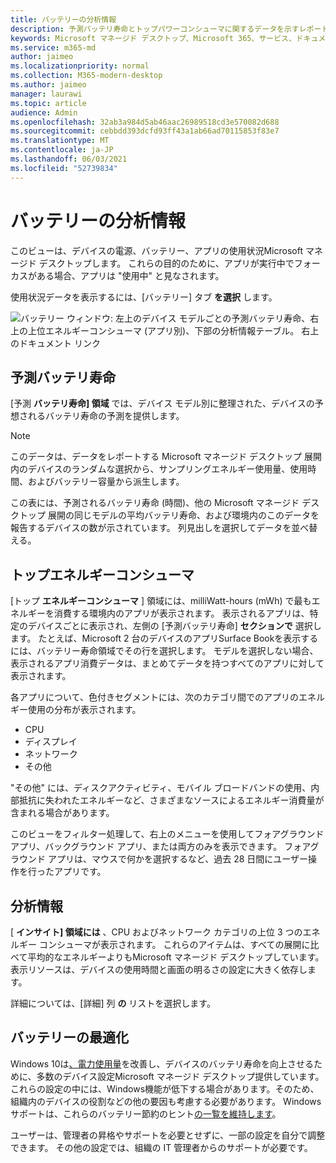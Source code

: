 ```yaml
---
title: バッテリーの分析情報
description: 予測バッテリ寿命とトップパワーコンシューマに関するデータを示すレポート
keywords: Microsoft マネージド デスクトップ、Microsoft 365、サービス、ドキュメント
ms.service: m365-md
author: jaimeo
ms.localizationpriority: normal
ms.collection: M365-modern-desktop
ms.author: jaimeo
manager: laurawi
ms.topic: article
audience: Admin
ms.openlocfilehash: 32ab3a984d5ab46aac26989518cd3e570082d688
ms.sourcegitcommit: cebbdd393dcfd93ff43a1ab66ad70115853f83e7
ms.translationtype: MT
ms.contentlocale: ja-JP
ms.lasthandoff: 06/03/2021
ms.locfileid: "52739834"
---
```

# <a name="battery-insights"></a>バッテリーの分析情報
このビューは、デバイスの電源、バッテリー、アプリの使用状況Microsoft マネージド デスクトップします。 これらの目的のために、アプリが実行中でフォーカスがある場合、アプリは "使用中" と見なされます。

使用状況データを表示するには、[バッテリー] タブ **を選択** します。

![バッテリー ウィンドウ: 左上のデバイス モデルごとの予測バッテリ寿命、右上の上位エネルギーコンシューマ (アプリ別)、下部の分析情報テーブル。 右上のドキュメント リンク](../../media/insights_battery.png)

## <a name="predicted-battery-life"></a>予測バッテリ寿命

[予測 **バッテリ寿命] 領域** では、デバイス モデル別に整理された、デバイスの予想されるバッテリ寿命の予測を提供します。

> [!NOTE]
> このデータは、データをレポートする Microsoft マネージド デスクトップ 展開内のデバイスのランダムな選択<em></em>から、サンプリングエネルギー使用量、使用時間、およびバッテリー容量から派生します。

この表には、予測されるバッテリ寿命 (時間)、他の Microsoft マネージド デスクトップ 展開の同じモデルの平均バッテリ寿命、および環境内のこのデータを報告するデバイスの数が示されています。 列見出しを選択してデータを並べ替える。



## <a name="top-energy-consumers"></a>トップエネルギーコンシューマ

[トップ **エネルギーコンシューマ** ] 領域には、milliWatt-hours (mWh) で最もエネルギーを消費する環境内のアプリが表示されます。 表示されるアプリは、特定のデバイスごとに表示され、左側の [予測バッテリ寿命] **セクションで** 選択します。 たとえば、Microsoft 2 台のデバイスのアプリSurface Bookを表示するには、バッテリー寿命領域でその行を選択します。 モデルを選択しない場合、表示されるアプリ消費データは、まとめてデータを持つすべてのアプリに対して表示されます。

 各アプリについて、色付きセグメントには、次のカテゴリ間でのアプリのエネルギー使用の分布が表示されます。

- CPU
- ディスプレイ
- ネットワーク
- その他

"その他" には、ディスクアクティビティ、モバイル ブロードバンドの使用、内部抵抗に失われたエネルギーなど、さまざまなソースによるエネルギー消費量が含まれる場合があります。 

このビューをフィルター処理して、右上のメニューを使用してフォアグラウンド アプリ、バックグラウンド アプリ、または両方のみを表示できます。 フォアグラウンド アプリは、マウスで何かを選択するなど、過去 28 日間にユーザー操作を行ったアプリです。

## <a name="insights"></a>分析情報

[ **インサイト] 領域には** 、CPU およびネットワーク カテゴリの上位 3 つのエネルギー コンシューマが表示されます。 これらのアイテムは、すべての展開に比べて平均的なエネルギーよりもMicrosoft マネージド デスクトップしています。 表示リソースは、デバイスの使用時間と画面の明るさの設定に大きく依存します。 

詳細については、[詳細] 列 **の** リストを選択します。

## <a name="battery-optimization"></a>バッテリーの最適化

Windows 10は[、電力使用量](https://support.microsoft.com/help/20443/windows-10-battery-saving-tips)を改善し、デバイスのバッテリ寿命を向上させるために、多数のデバイス設定Microsoft マネージド デスクトップ提供しています。 これらの設定の中には、Windows機能が低下する場合があります。そのため、組織内のデバイスの役割などの他の要因も考慮する必要があります。 Windowsサポートは、これらのバッテリー節約のヒント[の一覧を維持します](https://support.microsoft.com/help/20443/windows-10-battery-saving-tips)。

ユーザーは、管理者の昇格やサポートを必要とせずに、一部の設定を自分で調整できます。 その他の設定では、組織の IT 管理者からのサポートが必要です。
